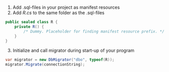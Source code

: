1. Add .sql-files in your project as manifest resources
2. Add *R.cs* to the same folder as the .sql-files
```C#
public sealed class R {
	private R() {
		/* Dummy. Placeholder for finding manifest resource prefix. */
	}
}
```
3. Initialize and call migrator during start-up of your program
```C#
var migrator = new DbMigrator("dbo", typeof(R));
migrator.Migrate(connectionString);
``` 
